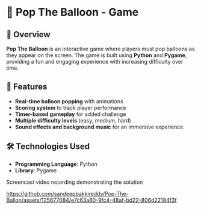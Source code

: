 
# 🎈 Pop The Balloon - Game  

## 📌 Overview  
**Pop The Balloon** is an interactive game where players must pop balloons as they appear on the screen. The game is built using **Python** and **Pygame**, providing a fun and engaging experience with increasing difficulty over time.  

## 🚀 Features  
- **Real-time balloon popping** with animations  
- **Scoring system** to track player performance  
- **Timer-based gameplay** for added challenge  
- **Multiple difficulty levels** (easy, medium, hard)  
- **Sound effects and background music** for an immersive experience  


## 🛠️ Technologies Used  
- **Programming Language**: Python  
- **Library**: Pygame  







Screencast video recording demonstrating the solution


https://github.com/sandeepbakkireddy/Pop-The-Ballon/assets/125677084/e7c63a80-9fc4-48af-bd22-806d22184f3f

